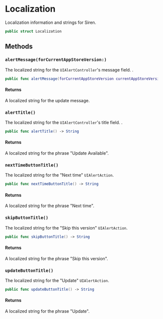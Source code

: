 # Localization

Localization information and strings for Siren.

``` swift
public struct Localization
```

## Methods

### `alertMessage(forCurrentAppStoreVersion:)`

The localized string for the `UIAlertController`'s message field.  .

``` swift
public func alertMessage(forCurrentAppStoreVersion currentAppStoreVersion: String) -> String
```

#### Returns

A localized string for the update message.

### `alertTitle()`

The localized string for the `UIAlertController`'s title field.  .

``` swift
public func alertTitle() -> String
```

#### Returns

A localized string for the phrase "Update Available".

### `nextTimeButtonTitle()`

The localized string for the "Next time" `UIAlertAction`.

``` swift
public func nextTimeButtonTitle() -> String
```

#### Returns

A localized string for the phrase "Next time".

### `skipButtonTitle()`

The localized string for the "Skip this version" `UIAlertAction`.

``` swift
public func skipButtonTitle() -> String
```

#### Returns

A localized string for the phrase "Skip this version".

### `updateButtonTitle()`

The localized string for the "Update" `UIAlertAction`.

``` swift
public func updateButtonTitle() -> String
```

#### Returns

A localized string for the phrase "Update".

